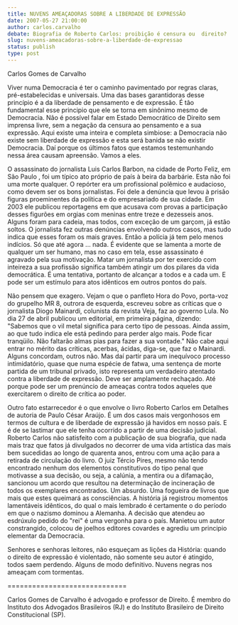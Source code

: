 ```yaml
---
title: NUVENS AMEAÇADORAS SOBRE A LIBERDADE DE EXPRESSÃO
date: 2007-05-27 21:00:00
author: carlos.carvalho
debate: Biografia de Roberto Carlos: proibição é censura ou  direito?
slug: nuvens-ameacadoras-sobre-a-liberdade-de-expressao
status: publish 
type: post
---
```


  

  

  

Carlos Gomes de Carvalho  

  

  

  

 Viver numa Democracia é ter o caminho pavimentado por regras claras, pré-estabelecidas e universais. Uma das bases garantidoras desse princípio é a da liberdade de pensamento e de expressão. É tão fundamental esse principio que ele se torna em sinônimo mesmo de Democracia. Não é possível falar em Estado Democrático de Direito sem imprensa livre, sem a negação da censura ao pensamento e a sua expressão. Aqui existe uma inteira e completa simbiose: a Democracia não existe sem liberdade de expressão e esta será banida se não existir Democracia. Daí porque os últimos fatos que estamos testemunhando nessa área causam apreensão. Vamos a eles.  

 O assassinato do jornalista Luis Carlos Barbon, na cidade de Porto Feliz, em São Paulo , foi um típico ato próprio de país à beira da barbárie. Esta não foi uma morte qualquer. O repórter era um profissional polêmico e audacioso, como devem ser os bons jornalistas. Foi dele a denúncia que levou à prisão figuras proeminentes da política e do empresariado de sua cidade. Em 2003 ele publicou reportagens em que acusava com provas a participação desses figurões em orgias com meninas entre treze e dezesseis anos. Alguns foram para cadeia, mas todos, com exceção de um garçom, já estão soltos. O jornalista fez outras denúncias envolvendo outros casos, mas tudo indica que esses foram os mais graves. Então a polícia já tem pelo menos indícios. Só que até agora ... nada. É evidente que se lamenta a morte de qualquer um ser humano, mas no caso em tela, esse assassinato é agravado pela sua motivação. Matar um jornalista por ter exercido com inteireza a sua profissão significa também atingir um dos pilares da vida democrática. É uma tentativa, portanto de alcançar a todos e a cada um. E pode ser um estímulo para atos idênticos em outros pontos do país.  

 Não pensem que exagero. Vejam o que o panfleto Hora do Povo, porta-voz do grupelho MR 8, outrora de esquerda, escreveu sobre as críticas que o jornalista Diogo Mainardi, colunista da revista Veja, faz ao governo Lula. No dia 27 de abril publicou um editorial, em primeira página, dizendo: "Sabemos que o vil metal significa para certo tipo de pessoas. Ainda assim, ao que tudo indica ele está pedindo para perder algo mais. Pode ficar tranqüilo. Não faltarão almas pias para fazer a sua vontade." Não cabe aqui entrar no mérito das críticas, acerbas, ácidas, diga-se, que faz o Mainardi. Alguns concordam, outros não. Mas daí partir para um inequívoco processo intimidatório, quase que numa espécie de fatwa, uma sentença de morte partida de um tribunal privado, isto representa um verdadeiro atentado contra a liberdade de expressão. Deve ser amplamente rechaçado. Até porque pode ser um prenúncio de ameaças contra todos aqueles que exercitarem o direito de crítica ao poder.   

 Outro fato estarrecedor é o que envolve o livro Roberto Carlos em Detalhes de autoria de Paulo César Araújo. É um dos casos mais vergonhosos em termos de cultura e de liberdade de expressão já havidos em nosso país. E é de se lastimar que ele tenha ocorrido a partir de uma decisão judicial. Roberto Carlos não satisfeito com a publicação de sua biografia, que nada mais traz que fatos já divulgados no decorrer de uma vida artística das mais bem sucedidas ao longo de quarenta anos, entrou com uma ação para a retirada de circulação do livro. O juiz Tércio Pires, mesmo não tendo encontrado nenhum dos elementos constitutivos do tipo penal que motivasse a sua decisão, ou seja, a calúnia, a mentira ou a difamação, sancionou um acordo que resultou na determinação de incineração de todos os exemplares encontrados. Um absurdo. Uma fogueira de livros que mais que estes queimará as consciências. A história já registrou momentos lamentáveis idênticos, do qual o mais lembrado é certamente o do período em que o nazismo dominou a Alemanha. A decisão que atendeu ao esdrúxulo pedido do "rei" é uma vergonha para o país. Manietou um autor constrangido, colocou de joelhos editores covardes e agrediu um principio elementar da Democracia.  

 Senhores e senhoras leitores, não esqueçam as lições da História: quando o direito de expressão é violentado, não somente seu autor é atingido, todos saem perdendo. Alguns de modo definitivo. Nuvens negras nos ameaçam com tormentas.  

  

  

  

=============================  

Carlos Gomes de Carvalho é advogado e professor de Direito. É membro do Instituto dos Advogados Brasileiros (RJ) e do Instituto Brasileiro de Direito Constitucional (SP).   

  

  

  

  

  

  

  

  

  

  

  

  

  

  

  

  

